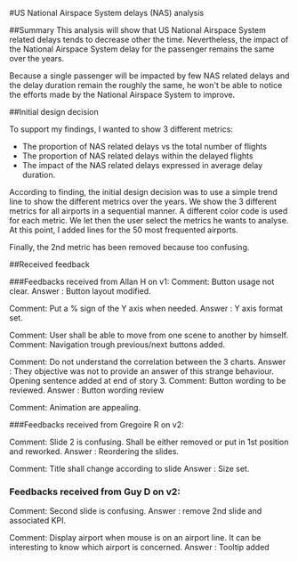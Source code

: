 #US National Airspace System delays (NAS) analysis

##Summary
This analysis will show that US National Airspace System related delays tends to decrease other the time.
Nevertheless, the impact of the National Airspace System delay for the passenger remains the same over the years.

Because a single passenger will be impacted by few NAS related delays and the delay duration remain the roughly the same, he won't be able to notice the efforts made by the National Airspace System to improve.

##Initial design decision

To support my findings, I wanted to show 3 different metrics:
* The proportion of NAS related delays vs the total number of flights
* The proportion of NAS related delays within the delayed flights
* The impact of the NAS related delays expressed in average delay duration.

According to finding, the initial design decision was to use a simple trend line to show the different metrics over the years.
We show the 3 different metrics for all airports in a sequential manner. A different color code is used for each metric. 
We let then the user select the metrics he wants to analyse. At this point, I added lines for the 50 most frequented airports.

Finally, the 2nd metric has been removed because too confusing.

##Received feedback

###Feedbacks received from Allan H on v1:
Comment: Button usage not clear.
Answer : Button layout modified.

Comment: Put a % sign of the Y axis when needed.
Answer : Y axis format set.
 
Comment: User shall be able to move from one scene to another by himself.
Comment: Navigation trough previous/next buttons added.

Comment: Do not understand the correlation between the 3 charts.
Answer : They objective was not to provide an answer of this strange behaviour. Opening sentence added at end of story 3.
Comment: Button wording to be reviewed.
Answer : Button wording review

Comment: Animation are appealing. 

###Feedbacks received from Gregoire R on v2:

Comment: Slide 2 is confusing. Shall be either removed or put in 1st position and reworked.
Answer : Reordering the slides.

Comment: Title shall change according to slide
Answer : Size set.

### Feedbacks received from Guy D on v2:

Comment: Second slide is confusing.
Answer : remove 2nd slide and associated KPI.

Comment: Display airport when mouse is on an airport line. It can be interesting to know which airport is concerned.
Answer : Tooltip added
